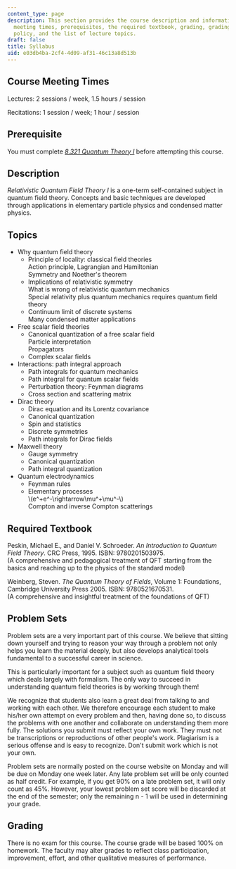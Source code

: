 ```yaml
---
content_type: page
description: This section provides the course description and information on course
  meeting times, prerequisites, the required textbook, grading, grading, homework
  policy, and the list of lecture topics.
draft: false
title: Syllabus
uid: e03db4ba-2cf4-4d09-af31-46c13a8d513b
---
```

## Course Meeting Times

Lectures: 2 sessions / week, 1.5 hours / session

Recitations: 1 session / week; 1 hour / session

## Prerequisite

You must complete [*8.321 Quantum Theory I*](https://ocw.mit.edu/courses/8-321-quantum-theory-i-fall-2017/) before attempting this course.

## Description

*Relativistic Quantum Field Theory I* is a one-term self-contained subject in quantum field theory. Concepts and basic techniques are developed through applications in elementary particle physics and condensed matter physics.

## Topics

- Why quantum field theory
    - Principle of locality: classical field theories       
        Action principle, Lagrangian and Hamiltonian      
        Symmetry and Noether's theorem
    - Implications of relativistic symmetry      
        What is wrong of relativistic quantum mechanics      
        Special relativity plus quantum mechanics requires quantum field theory
    - Continuum limit of discrete systems     
        Many condensed matter applications
- Free scalar field theories
    - Canonical quantization of a free scalar field     
        Particle interpretation     
        Propagators
    - Complex scalar fields
- Interactions: path integral approach
    - Path integrals for quantum mechanics 
    - Path integral for quantum scalar fields 
    - Perturbation theory: Feynman diagrams 
    - Cross section and scattering matrix
- Dirac theory
    - Dirac equation and its Lorentz covariance 
    - Canonical quantization 
    - Spin and statistics 
    - Discrete symmetries 
    - Path integrals for Dirac fields
- Maxwell theory
    - Gauge symmetry 
    - Canonical quantization 
    - Path integral quantization
- Quantum electrodynamics
    - Feynman rules 
    - Elementary processes    
        \\(e^+e^-\rightarrow\mu^+\mu^-\\)    
        Compton and inverse Compton scatterings

## Required Textbook

Peskin, Michael E., and Daniel V. Schroeder. *An Introduction to Quantum Field Theory*. CRC Press, 1995. ISBN: 9780201503975.         
(A comprehensive and pedagogical treatment of QFT starting from the basics and reaching up to the physics of the standard model)

Weinberg, Steven. *The Quantum Theory of Fields*, Volume 1: Foundations, Cambridge University Press 2005. ISBN: 9780521670531.         
(A comprehensive and insightful treatment of the foundations of QFT)

## Problem Sets

Problem sets are a very important part of this course. We believe that sitting down yourself and trying to reason your way through a problem not only helps you learn the material deeply, but also develops analytical tools fundamental to a successful career in science.

This is particularly important for a subject such as quantum field theory which deals largely with formalism. The only way to succeed in understanding quantum field theories is by working through them!

We recognize that students also learn a great deal from talking to and working with each other. We therefore encourage each student to make his/her own attempt on every problem and then, having done so, to discuss the problems with one another and collaborate on understanding them more fully. The solutions you submit must reflect your own work. They must not be transcriptions or reproductions of other people's work. Plagiarism is a serious offense and is easy to recognize. Don't submit work which is not your own.

Problem sets are normally posted on the course website on Monday and will be due on Monday one week later. Any late problem set will be only counted as half credit. For example, if you get 90% on a late problem set, it will only count as 45%. However, your lowest problem set score will be discarded at the end of the semester; only the remaining n - 1 will be used in determining your grade.

## Grading

There is no exam for this course. The course grade will be based 100% on homework. The faculty may alter grades to reflect class participation, improvement, effort, and other qualitative measures of performance.